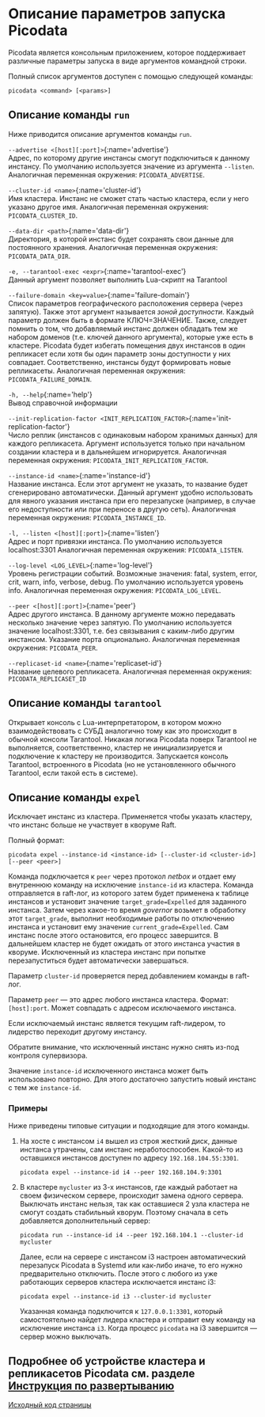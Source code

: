 # Описание параметров запуска Picodata
Picodata является консольным приложением, которое поддерживает различные параметры запуска в виде аргументов командной строки. 

Полный список аргументов доступен с помощью следующей команды:

```
picodata <command> [<params>]
```
## Описание команды `run`
Ниже приводится описание аргументов команды `run`.

`--advertise <[host][:port]>`[](){:name='advertise'}<br>
Адрес, по которому другие инстансы смогут подключиться к данному инстансу. По умолчанию используется значение из аргумента `--listen`.
Аналогичная переменная окружения: `PICODATA_ADVERTISE`.

`--cluster-id <name>`[](){:name='cluster-id'}<br>
Имя кластера. Инстанс не сможет стать частью кластера, если у него указано другое имя.
Аналогичная переменная окружения: `PICODATA_CLUSTER_ID`.

`--data-dir <path>`[](){:name='data-dir'}<br>
Директория, в которой инстанс будет сохранять свои данные для постоянного хранения.
Аналогичная переменная окружения: `PICODATA_DATA_DIR`.

`-e, --tarantool-exec <expr>`[](){:name='tarantool-exec'}<br>
Данный аргумент позволяет выполнить Lua-скрипт на Tarantool

`--failure-domain <key=value>`[](){:name='failure-domain'}<br>
Список параметров географического расположения сервера (через запятую). Также этот аргумент называется _зоной доступности_.
Каждый параметр должен быть в формате КЛЮЧ=ЗНАЧЕНИЕ. Также, следует помнить о том, что добавляемый инстанс должен обладать 
тем же набором доменов (т.е. ключей данного аргумента), которые уже есть в кластере.
Picodata будет избегать помещения двух инстансов в один репликасет если хотя бы один параметр зоны доступности у них совпадает.
Соответственно, инстансы будут формировать новые репликасеты.
Аналогичная переменная окружения: `PICODATA_FAILURE_DOMAIN`.
<!-- Picodata следит за тем, чтобы репликасеты наполнялись
инстансами с разными зонами доступности до тех пор пока не достигнут заданный фактор репликации. -->

`-h, --help`[](){:name='help'}<br>
Вывод справочной информации

`--init-replication-factor <INIT_REPLICATION_FACTOR>`[](){:name='init-replication-factor'}<br>
Число реплик (инстансов с одинаковым набором хранимых данных) для каждого репликасета.
Аргумент используется только при начальном создании кластера и в дальнейшем игнорируется. 
Аналогичная переменная окружения: `PICODATA_INIT_REPLICATION_FACTOR`.

`--instance-id <name>`[](){:name='instance-id'}<br>
Название инстанса. Если этот аргумент не указать, то название будет сгенерировано автоматически.
Данный аргумент удобно использовать для явного указания инстанса при его перезапуске
(например, в случае его недоступности или при переносе в другую сеть).
Аналогичная переменная окружения: `PICODATA_INSTANCE_ID`.

`-l, --listen <[host][:port]>`[](){:name='listen'}<br>
Адрес и порт привязки инстанса. По умолчанию используется localhost:3301
Аналогичная переменная окружения: `PICODATA_LISTEN`.

`--log-level <LOG_LEVEL>`[](){:name='log-level'}<br>
Уровень регистрации событий. Возможные значения:  fatal, system, error, crit, warn, info, verbose, debug.
По умолчанию используется уровень info.
Аналогичная переменная окружения: `PICODATA_LOG_LEVEL`.

`--peer <[host][:port]>`[](){:name='peer'}<br>
Адрес другого инстанса. В данному аргументе можно передавать несколько значение через запятую.
По умолчанию используется значение localhost:3301, т.е. без связывания с каким-либо другим инстансом.
Указание порта опционально. Аналогичная переменная окружения: `PICODATA_PEER`.

`--replicaset-id <name>`[](){:name='replicaset-id'}<br>
Название целевого репликасета. Аналогичная переменная окружения: `PICODATA_REPLICASET_ID`


## Описание команды `tarantool`

Открывает консоль c Lua-интерпретатором, в котором можно
взаимодействовать с СУБД аналогично тому как это происходит в обычной
консоли Tarantool. Никакая логика Picodata поверх Tarantool не
выполняется, соответственно, кластер не инициализируется и подключение к
кластеру не производится. Запускается консоль Tarantool, встроенного в
Picodata (но не установленного обычного Tarantool, если такой есть в
системе).

## Описание команды `expel`

Исключает инстанс из кластера. Применяется чтобы указать кластеру, что
инстанс больше не участвует в кворуме Raft.

Полный формат:

```
picodata expel --instance-id <instance-id> [--cluster-id <cluster-id>] [--peer <peer>]
```

Команда подключается к `peer` через протокол _netbox_ и отдает ему
внутреннюю команду на исключение `instance-id` из кластера. Команда
отправляется в raft-лог, из которого затем будет применена к таблице
инстансов и установит значение `target_grade=Expelled` для заданного
инстанса. Затем через какое-то время _governor_ возьмет в обработку этот
`target_grade`, выполнит необходимые работы по отключению инстанса и
установит ему значение `current_grade=Expelled`. Сам инстанс после этого
остановится, его процесс завершится. В дальнейшем кластер не будет
ожидать от этого инстанса участия в кворуме. Исключенный из кластера
инстанс при попытке перезапуститься будет автоматически завершаться.

Параметр `cluster-id` проверяется перед добавлением команды в raft-лог.

Параметр `peer` — это адрес любого инстанса кластера. Формат:
`[host]:port`. Может совпадать с адресом исключаемого инстанса.

Если исключаемый инстанс является текущим raft-лидером, то лидерство
переходит другому инстансу.

Обратите внимание, что исключенный инстанс нужно снять из-под контроля
супервизора.

Значение `instance-id` исключенного инстанса может быть использовано
повторно. Для этого достаточно запустить новый инстанс с тем же
`instance-id`.

### Примеры

Ниже приведены типовые ситуации и подходящие для этого команды.

1. На хосте с инстансом `i4` вышел из строя жесткий диск, данные
   инстанса утрачены, сам инстанс неработоспособен. Какой-то из
   оставшихся инстансов доступен по адресу `192.168.104.55:3301`.

    ```
    picodata expel --instance-id i4 --peer 192.168.104.9:3301
    ```

2. В кластере `mycluster` из 3-х инстансов, где каждый работает на своем
   физическом сервере, происходит замена одного сервера. Выключать
   инстанс нельзя, так как оставшиеся 2 узла кластера не смогут создать
   стабильный кворум. Поэтому сначала в сеть добавляется дополнительный сервер:

    ```
    picodata run --instance-id i4 --peer 192.168.104.1 --cluster-id mycluster
    ```

    Далее, если на сервере с инстансом i3 настроен автоматический
    перезапуск Picodata в Systemd или как-либо иначе, то его нужно
    предварительно отключить. После этого c любого из уже работающих
    серверов кластера исключается инстанс i3:

    ```
    picodata expel --instance-id i3 --cluster-id mycluster
    ```

    Указанная команда подключится к `127.0.0.1:3301`, который
    самостоятельно найдет лидера кластера и отправит ему команду на
    исключение инстанса `i3`. Когда процесс `picodata` на i3 завершится
    — сервер можно выключать.


Подробнее об устройстве кластера и репликасетов Picodata см. разделе [Инструкция по развертыванию](../deploy)
---
[Исходный код страницы](https://git.picodata.io/picodata/picodata/docs/-/blob/main/docs/cli.md)
